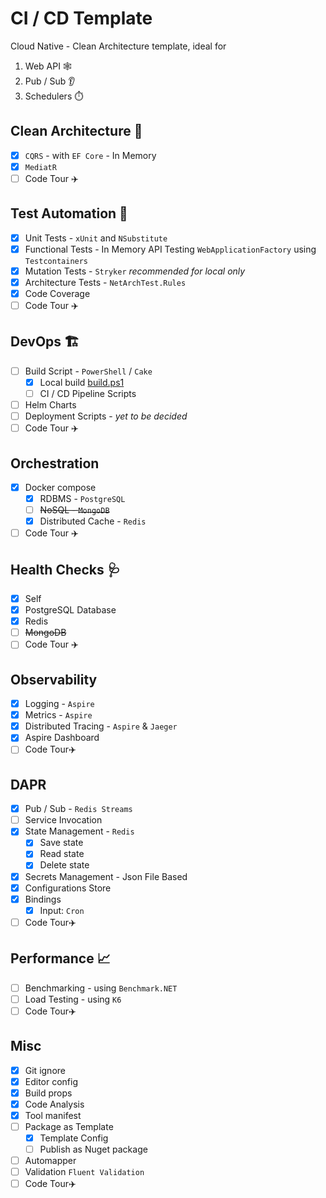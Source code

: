 # CI / CD Template

Cloud Native - Clean Architecture template, ideal for

1. Web API 🕸️
2. Pub / Sub 👂
3. Schedulers ⏱️

## Clean Architecture 🧹

- [x] `CQRS` - with `EF Core` - In Memory
- [x] `MediatR`
- [ ] Code Tour ✈️

## Test Automation 🧪

- [x] Unit Tests - `xUnit` and `NSubstitute`
- [x] Functional Tests - In Memory API Testing `WebApplicationFactory` using `Testcontainers`
- [x] Mutation Tests - `Stryker` *recommended for local only*
- [x] Architecture Tests - `NetArchTest.Rules`
- [x] Code Coverage
- [ ] Code Tour ✈️

## DevOps 🏗️

- [ ] Build Script - `PowerShell` / `Cake`
    - [x] Local build [build.ps1](./build.ps1)
    - [ ] CI / CD Pipeline Scripts
- [ ] Helm Charts
- [ ] Deployment Scripts - *yet to be decided*
- [ ] Code Tour ✈️

## Orchestration

- [x] Docker compose
    - [x] RDBMS - `PostgreSQL`
    - [ ] ~~NoSQL - `MongoDB`~~
    - [x] Distributed Cache - `Redis`
- [ ] Code Tour ✈️

## Health Checks 🩺

- [x] Self
- [x] PostgreSQL Database
- [x] Redis
- [ ] ~~MongoDB~~
- [ ] Code Tour ✈️

## Observability

- [x] Logging - `Aspire`
- [x] Metrics - `Aspire`
- [x] Distributed Tracing - `Aspire` & `Jaeger`
- [x] Aspire Dashboard
- [ ] Code Tour✈️

## DAPR

- [x] Pub / Sub - `Redis Streams`
- [ ] Service Invocation
- [x] State Management - `Redis`
    - [x] Save state
    - [x] Read state
    - [x] Delete state
- [x] Secrets Management - Json File Based
- [x] Configurations Store
- [x] Bindings
    - [x] Input: `Cron`
- [ ] Code Tour✈️

## Performance 📈

- [ ] Benchmarking - using `Benchmark.NET`
- [ ] Load Testing - using `K6`
- [ ] Code Tour✈️

## Misc

- [x] Git ignore
- [x] Editor config
- [x] Build props
- [x] Code Analysis
- [x] Tool manifest
- [ ] Package as Template
    - [x] Template Config
    - [ ] Publish as Nuget package
- [ ] Automapper
- [ ] Validation `Fluent Validation`
- [ ] Code Tour✈️
